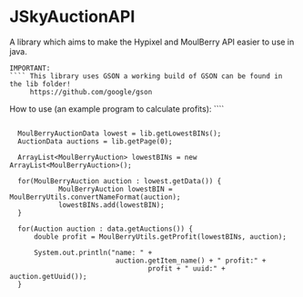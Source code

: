 # JSkyAuctionAPI
A library which aims to make the Hypixel and MoulBerry API easier to use in java.
````
IMPORTANT:
```` This library uses GSON a working build of GSON can be found in the lib folder!
     https://github.com/google/gson

````
How to use (an example program to calculate profits): ````
```JSkyAuctionAPI lib = new JSkyAuctionAPI();
  
  MoulBerryAuctionData lowest = lib.getLowestBINs();
  AuctionData auctions = lib.getPage(0);

  ArrayList<MoulBerryAuction> lowestBINs = new ArrayList<MoulBerryAuction>();

  for(MoulBerryAuction auction : lowest.getData()) {
			MoulBerryAuction lowestBIN = MoulBerryUtils.convertNameFormat(auction);
			lowestBINs.add(lowestBIN);
  }

  for(Auction auction : data.getAuctions()) {
      double profit = MoulBerryUtils.getProfit(lowestBINs, auction);

      System.out.println("name: " +
                          auction.getItem_name() + " profit:" +
                                  profit + " uuid:" + auction.getUuid());
  }

```

  
